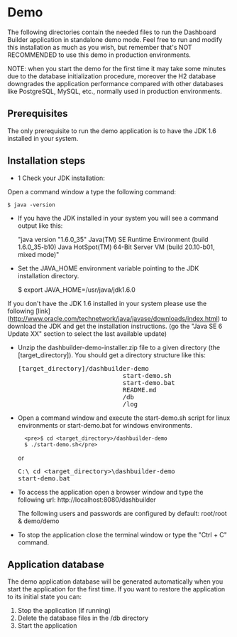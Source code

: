 Demo
=================

The following directories contain the needed files to run the Dashboard Builder application in standalone demo mode.
Feel free to run and modify this installation as much as you wish, but remember that's NOT
RECOMMENDED to use this demo in production environments.

NOTE: when you start the demo for the first time it may take some minutes due to the database
initialization procedure, moreover the H2 database downgrades the application performance compared with other
databases like PostgreSQL, MySQL, etc., normally used in production environments.

Prerequisites
-------------------

The only prerequisite to run the demo application is to have the JDK 1.6 installed in your system.

Installation steps
------------------

* 1 Check your JDK installation:

Open a command window a type the following command:

    $ java -version

* If you have the JDK installed in your system you will see a command output like this:

    "java version "1.6.0_35"
    Java(TM) SE Runtime Environment (build 1.6.0_35-b10)
    Java HotSpot(TM) 64-Bit Server VM (build 20.10-b01, mixed mode)"

* Set the JAVA_HOME environment variable pointing to the JDK installation directory.

    $ export JAVA_HOME=/usr/java/jdk1.6.0

If you don't have the JDK 1.6 installed in your system please use the following [link]
(http://www.oracle.com/technetwork/java/javase/downloads/index.html) to download the JDK and get
the installation instructions. (go the "Java SE 6 Update XX" section to select the last available update)

* Unzip the dashbuilder-demo-installer.zip file to a given directory (the [target_directory]).
  You should get a directory structure like this:

     <pre>[target_directory]/dashbuilder-demo
                              start-demo.sh
                              start-demo.bat
                              README.md
                              /db
                              /log</pre>

* Open a command window and execute the start-demo.sh script for linux environments or start-demo.bat for windows
   environments.

        <pre>$ cd <target_directory>/dashbuilder-demo
        $ ./start-demo.sh</pre>
   or
        <pre>C:\ cd <target_directory>\dashbuilder-demo
        start-demo.bat</pre>

* To access the application open a browser window and type the following url: http://localhost:8080/dashbuilder

    The following users and passwords are configured by default: root/root & demo/demo

*  To stop the application close the terminal window or type the "Ctrl + C" command.

Application database
----------------------

The demo application database will be generated automatically when you start the application for the first time.
If you want to restore the application to its initial state you can:

1. Stop the application (if running)
2. Delete the database files in the /db directory
3. Start the application

